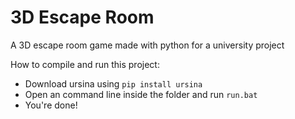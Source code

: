 # 3D Escape Room
A 3D escape room game made with python for a university project

How to compile and run this project:  
* Download ursina using `pip install ursina`
* Open an command line inside the folder and run `run.bat`
* You're done!
